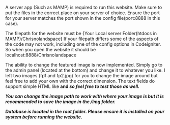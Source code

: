 A server app (Such as MAMP) is required to run this website.
Make sure to put the files in the correct place on your server of choice.
Ensure the port for your server matches the port shown in the config file(port:8888 in this case).

The filepath for the website must be {Your Local server Folder(htdocs in MAMP)/Chrisnolandspace}
If your filepath differs some of the aspects of the code may not work, including one of the config options in Codeigniter.
So when you open the website it should be localhost:8888/Chrisnolandspace

The ability to change the featured image is now implemented. Simply go to the admin panel (located at the bottom) and change it to whatever you like.
I left two images (fp1 and fp2.jpg) for you to change the image around but feel free to add your own with the correct dimension. The text fields do support
simple HTML like <strong> and <em> so feel free to test those as well.

You can change the image path to work with where your image is but it is recommended to save the image in the /img folder.

Database is located in the root folder. Please ensure it is installed on your system before running the website.